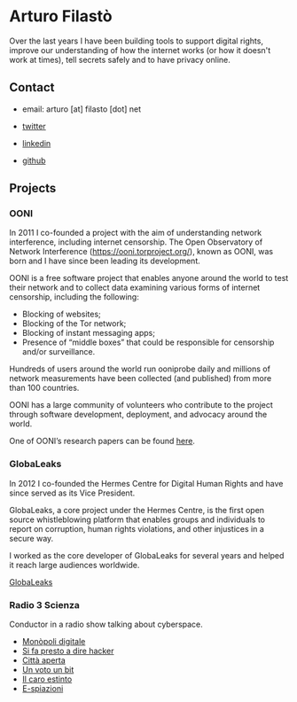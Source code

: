 # Arturo Filastò

Over the last years I have been building tools to support digital rights,
improve our understanding of how the internet works (or how it doesn't work at
times), tell secrets safely and to have privacy online.

## Contact

* email: arturo [at] filasto [dot] net

* [twitter](https://twitter.com/hellais)

* [linkedin](http://www.linkedin.com/in/arturofb)

* [github](https://github.com/hellais)

## Projects

### OONI

In 2011 I co-founded a project with the aim of understanding network interference, including internet censorship. The Open Observatory of Network Interference (https://ooni.torproject.org/), known as OONI, was born and I have since been leading its development.

OONI is a free software project that enables anyone around the world to test their network and to collect data examining various forms of internet censorship, including the following:

* Blocking of websites;
* Blocking of the Tor network;
* Blocking of instant messaging apps;
* Presence of “middle boxes” that could be responsible for censorship and/or surveillance.

Hundreds of users around the world run ooniprobe daily and millions of network measurements have been collected (and published) from more than 100 countries.

OONI has a large community of volunteers who contribute to the project through software development, deployment, and advocacy around the world.

One of OONI’s research papers can be found [here](https://www.usenix.org/conference/foci12/ooni-open-observatory-network-interference).

### GlobaLeaks

In 2012 I co-founded the Hermes Centre for Digital Human Rights and have since served as its Vice President.

GlobaLeaks, a core project under the Hermes Centre, is the first open source whistleblowing platform that enables groups and individuals to report on corruption, human rights violations, and other injustices in a secure way.

I worked as the core developer of GlobaLeaks for several years and helped it reach large audiences worldwide.

[GlobaLeaks](http://globaleaks.org/)


### Radio 3 Scienza

Conductor in a radio show talking about cyberspace.

* [Monòpoli digitale](http://www.radio3.rai.it/dl/radio3/programmi/puntata/ContentItem-ea9b30cc-ac48-48bc-906d-479c5ebe4133.html)
* [Si fa presto a dire hacker](http://www.radio3.rai.it/dl/radio3/programmi/puntata/ContentItem-5ec1b8ca-90e1-482a-85d2-7b15c48cc02b.html)
* [Città aperta](http://www.radio3.rai.it/dl/radio3/programmi/puntata/ContentItem-8e318bbb-4c72-4216-8897-96fc49f9dc4d.html)
* [Un voto un bit](http://www.radio3.rai.it/dl/radio3/programmi/puntata/ContentItem-95d156a8-78db-4325-be17-e1a79ad852a4.html)
* [Il caro estinto](http://www.radio3.rai.it/dl/radio3/programmi/puntata/ContentItem-c65dafad-b104-4112-8b56-5a079284171e.html)
* [E-spiazioni](http://www.radio3.rai.it/dl/radio3/programmi/puntata/ContentItem-fb10c6fe-1108-4e0a-99ba-3bc84544ab05.html)
